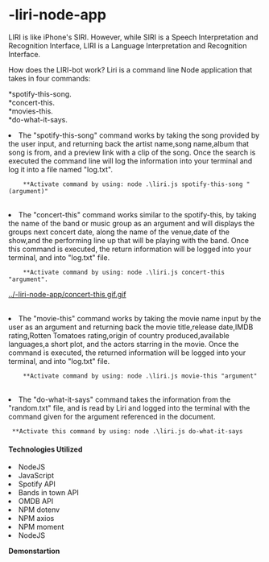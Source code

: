 # -liri-node-app

 LIRI is like iPhone's SIRI. However, while SIRI is a Speech Interpretation and Recognition Interface, LIRI is a Language Interpretation and Recognition Interface.

How does the LIRI-bot work? Liri is a command line Node application that takes in four commands:


 *spotify-this-song.<br>
 *concert-this.<br>
 *movies-this.<br>
 *do-what-it-says.<br>
 
<li> The "spotify-this-song" command works by taking the song provided by the user input, and returning back the artist name,song name,album that song is from, and a preview link with a clip of the song. Once the search is executed the command line will log the information into your terminal and log it into a file named "log.txt".

        **Activate command by using: node .\liri.js spotify-this-song "(argument)"      
</li><br>

<li> The "concert-this" command works similar to the spotify-this, by taking the name of the band or music group as an argument and will displays the groups next concert date, along the name of the venue,date of the show,and the performing line up that will be playing with the band. Once this command is executed, the return information will be logged into your terminal, and into "log.txt" file.

        **Activate command by using: node .\liri.js concert-this "argument".

<a href>../-liri-node-app/concert-this gif.gif</a>

</li><br>
  <li>The "movie-this" command works by taking the movie name input by the user as an argument and returning back the movie title,release date,IMDB rating,Rotten Tomatoes rating,origin of country produced,available languages,a short plot, and the actors starring in the movie. Once the command is executed, the returned information will be logged into your terminal, and into "log.txt" file.

        **Activate command by using: node .\liri.js movie-this "argument"
</li><br>

<li>The "do-what-it-says" command takes the information from the "random.txt" file, and is read by Liri and logged into the terminal with the command given for the argument referenced in the document.

     **Activate this command by using: node .\liri.js do-what-it-says
</li>
<h4>Technologies Utilized</h4>
<li>NodeJS</li>
<li>JavaScript</li>
<li>Spotify API</li>
<li>Bands in town API</li>
<li>OMDB API</li>
<li>NPM dotenv</li>
<li>NPM axios</li>
<li>NPM moment</li>
<li>NodeJS</li>

<b>Demonstartion</b>